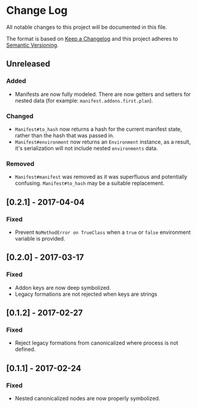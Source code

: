 # Change Log

All notable changes to this project will be documented in this file.

The format is based on [Keep a Changelog](http://keepachangelog.com/)
and this project adheres to [Semantic Versioning](http://semver.org/).

## Unreleased

### Added
- Manifests are now fully modeled. There are now getters and setters for
  nested data (for example: `manifest.addons.first.plan`).

### Changed
- `Manifest#to_hash` now returns a hash for the current manifest state, rather
  than the hash that was passed in.
- `Manifest#environment` now returns an `Environment` instance, as a result,
  it's serialization will not include nested `environments` data.

### Removed
- `Manifest#manifest` was removed as it was superfluous and potentially 
  confusing. `Manifest#to_hash` may be a suitable replacement.

## [0.2.1] - 2017-04-04
### Fixed
- Prevent `NoMethodError on TrueClass` when a `true` or `false` environment variable is provided.

## [0.2.0] - 2017-03-17
### Fixed
- Addon keys are now deep symbolized.
- Legacy formations are not rejected when keys are strings

## [0.1.2] - 2017-02-27
### Fixed
- Reject legacy formations from canonicalized where process is not defined.

## [0.1.1] - 2017-02-24
### Fixed
- Nested canonicalized nodes are now properly symbolized.
